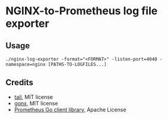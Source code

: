 NGINX-to-Prometheus log file exporter
=====================================

Usage
-----

    ./nginx-log-exporter -format="<FORMAT>" -listen-port=4040 -namespace=nginx [PATHS-TO-LOGFILES...]

Credits
-------

- [tail](https://github.com/hpcloud/tail), MIT license
- [gonx](https://github.com/satyrius/gonx), MIT license
- [Prometheus Go client library](https://github.com/prometheus/client_golang), Apache License
